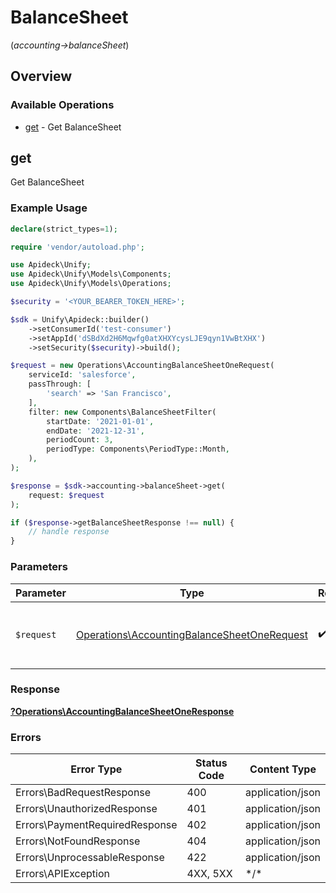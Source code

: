 # BalanceSheet
(*accounting->balanceSheet*)

## Overview

### Available Operations

* [get](#get) - Get BalanceSheet

## get

Get BalanceSheet

### Example Usage

```php
declare(strict_types=1);

require 'vendor/autoload.php';

use Apideck\Unify;
use Apideck\Unify\Models\Components;
use Apideck\Unify\Models\Operations;

$security = '<YOUR_BEARER_TOKEN_HERE>';

$sdk = Unify\Apideck::builder()
    ->setConsumerId('test-consumer')
    ->setAppId('dSBdXd2H6Mqwfg0atXHXYcysLJE9qyn1VwBtXHX')
    ->setSecurity($security)->build();

$request = new Operations\AccountingBalanceSheetOneRequest(
    serviceId: 'salesforce',
    passThrough: [
        'search' => 'San Francisco',
    ],
    filter: new Components\BalanceSheetFilter(
        startDate: '2021-01-01',
        endDate: '2021-12-31',
        periodCount: 3,
        periodType: Components\PeriodType::Month,
    ),
);

$response = $sdk->accounting->balanceSheet->get(
    request: $request
);

if ($response->getBalanceSheetResponse !== null) {
    // handle response
}
```

### Parameters

| Parameter                                                                                                  | Type                                                                                                       | Required                                                                                                   | Description                                                                                                |
| ---------------------------------------------------------------------------------------------------------- | ---------------------------------------------------------------------------------------------------------- | ---------------------------------------------------------------------------------------------------------- | ---------------------------------------------------------------------------------------------------------- |
| `$request`                                                                                                 | [Operations\AccountingBalanceSheetOneRequest](../../Models/Operations/AccountingBalanceSheetOneRequest.md) | :heavy_check_mark:                                                                                         | The request object to use for the request.                                                                 |

### Response

**[?Operations\AccountingBalanceSheetOneResponse](../../Models/Operations/AccountingBalanceSheetOneResponse.md)**

### Errors

| Error Type                     | Status Code                    | Content Type                   |
| ------------------------------ | ------------------------------ | ------------------------------ |
| Errors\BadRequestResponse      | 400                            | application/json               |
| Errors\UnauthorizedResponse    | 401                            | application/json               |
| Errors\PaymentRequiredResponse | 402                            | application/json               |
| Errors\NotFoundResponse        | 404                            | application/json               |
| Errors\UnprocessableResponse   | 422                            | application/json               |
| Errors\APIException            | 4XX, 5XX                       | \*/\*                          |